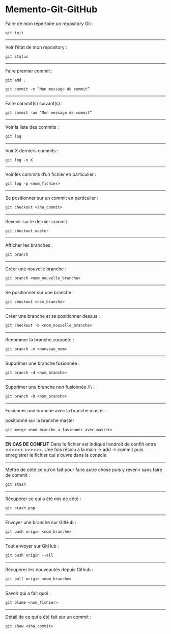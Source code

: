 # Memento-Git-GitHub

Faire de mon répertoire un repository Git :

`git init`

------------------

Voir l’état de mon repository :

`git status`

------------------

Faire premier commit :

``git add .``

``git commit -m “Mon message de commit”``

------------------

Faire commit(s) suivant(s) :

``git commit -am “Mon message de commit”``

------------------

Voir la liste des commits :

``git log``

------------------

Voir X derniers commits :

``git log -n X``

------------------

Voir les commits d’un fichier en particulier :

``git log -p <nom_fichier>``

------------------

Se positionner sur un commit en particulier :

``git checkout <sha_commit>``

------------------

Revenir sur le dernier commit :

``git checkout master``

------------------

Afficher les branches :

``git branch``

------------------

Créer une nouvelle branche :

``git branch <nom_nouvelle_branche>``

------------------

Se positionner sur une branche :

``git checkout <nom_branche>``

------------------

Créer une branche et se positionner dessus :

``git checkout -b <nom_nouvelle_branche>``

------------------

Renommer la branche courante :

``git branch -m <nouveau_nom>``

------------------

Supprimer une branche fusionnée :

``git branch -d <nom_branche>``

------------------

Supprimer une branche non fusionnée /!\ :

``git branch -D <nom_branche>``

------------------

Fusionner une branche avec la branche master :

positionné sur la branche master

``git merge <nom_branche_a_fusionner_avec_master>``

------------------

**EN CAS DE CONFLIT**
Dans le fichier est indiqué l’endroit de conflit entre <<<<<<  >>>>>>.
Une fois résolu à la main -> add -> commit puis enregistrer le fichier qui s'ouvre dans la console

------------------

Mettre de côté ce qu’on fait pour faire autre chose puis y revenir sans faire de commit :

``git stash``

------------------

Récupérer ce qui a été mis de côté :

``git stash pop``

------------------

Envoyer une branche sur GitHub :

``git push origin <nom_branche>``

------------------

Tout envoyer sur GitHub :

``git push origin --all``

------------------

Récupérer les nouveautés depuis Github :

``git pull origin <nom_branche>``

------------------

Savoir qui a fait quoi :

``git blame <nom_fichier>``

------------------

Détail de ce qui a été fait sur un commit :

``git show <sha_commit>``
